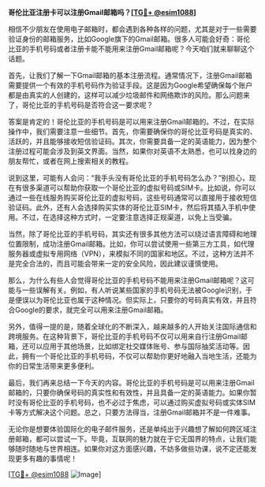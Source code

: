 **哥伦比亚注册卡可以注册Gmail邮箱吗？[[TG💪+ @esim1088](https://t.me/s/esim1088)]**

相信不少朋友在使用电子邮箱时，都会遇到各种各样的问题，尤其是对于一些需要验证身份的邮箱服务，比如Google旗下的Gmail邮箱。很多人可能会好奇：哥伦比亚的手机号码或者注册卡能不能用来注册Gmail邮箱呢？今天咱们就来聊聊这个话题。

首先，让我们了解一下Gmail邮箱的基本注册流程。通常情况下，注册Gmail邮箱需要提供一个有效的手机号码作为验证手段。这是因为Google希望确保每个账户都是由真实的人创建的，这样可以减少垃圾邮件和网络欺诈的风险。那么问题来了，哥伦比亚的手机号码是否符合这一要求呢？

答案是肯定的！哥伦比亚的手机号码是可以用来注册Gmail邮箱的。不过，在实际操作中，我们需要注意一些细节。首先，你需要确保你的哥伦比亚号码是真实的、活跃的，并且能够接收短信验证码。其次，你需要具备一定的英语能力，因为整个注册过程可能会涉及到英文界面。当然，如果你对英语不太熟悉，也可以找身边的朋友帮忙，或者在网上搜索相关的教程。

说到这里，可能有人会问：“我手头没有哥伦比亚的手机号码怎么办？”别担心，现在有很多渠道可以帮助你获取一个哥伦比亚的虚拟号码或SIM卡。比如说，你可以通过一些在线服务购买哥伦比亚的虚拟号码，这些号码通常可以直接用于接收短信验证码。此外，还有人会选择购买实体的哥伦比亚SIM卡，然后将其插入手机中使用。不过，在选择这种方式时，一定要注意选择正规渠道，以免上当受骗。

当然，除了哥伦比亚的手机号码，其实还有很多其他方法可以绕过语言障碍和地理位置限制，成功注册Gmail邮箱。比如，你可以尝试使用一些第三方工具，如代理服务器或虚拟专用网络（VPN），来模拟不同的国家和地区。不过，这种方法并不是完全合法的，而且可能会带来一定的安全风险，因此建议谨慎使用。

那么，为什么有些人会觉得哥伦比亚的手机号码不能用来注册Gmail邮箱呢？这可能与一些误解有关。例如，有人听说某些国家的手机号码无法被Google识别，于是便误以为哥伦比亚也属于这种情况。但实际上，只要你的号码真实有效，并且符合Google的要求，就完全可以用来注册Gmail邮箱。

另外，值得一提的是，随着全球化的不断深入，越来越多的人开始关注国际通信和跨境服务。在这种背景下，哥伦比亚的手机号码不仅可以用来自行注册Gmail邮箱，还可以应用于其他场景，比如绑定社交媒体账号、参与国际抽奖活动等。因此，拥有一个哥伦比亚的手机号码，不仅可以帮助你更好地融入当地生活，还能为你的日常生活带来更多便利。

最后，我们再来总结一下今天的内容。哥伦比亚的手机号码是可以用来注册Gmail邮箱的，只要你确保号码的真实性和有效性，并且具备一定的英语能力。如果你暂时没有哥伦比亚的手机号码，也不必过于焦虑，可以通过购买虚拟号码或实体SIM卡等方式解决这个问题。总之，只要方法得当，注册Gmail邮箱并不是一件难事。

无论你是想要体验国际化的电子邮件服务，还是单纯出于兴趣想了解如何跨区域注册邮箱，都可以尝试一下。毕竟，互联网的魅力就在于它无国界的特点，让我们能够随时随地与世界相连。如果你对这方面感兴趣，不妨多做些功课，说不定还能发现更多有趣的事情呢！

[[TG💪+ @esim1088](https://t.me/s/esim1088) ![Image](https://i.postimg.cc/4NQfJmqS/Snipaste-2025-05-13-00-14-12.png)]